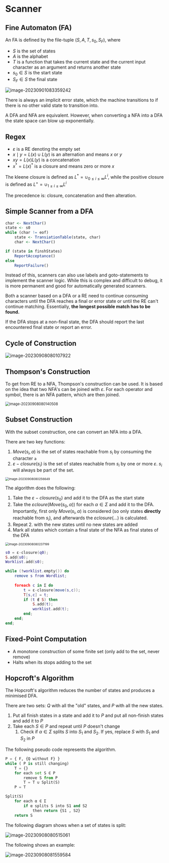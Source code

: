 # Scanner

## Fine Automaton (FA)

An FA is defined by the file-tuple $(S, A, T, s_0, S_F)$, where

* $S$ is the set of states
* $A$ is the alphabet
* $T$ is a function that takes the current state and the current input character as an argument and returns another state 
* $s_0\in S$ is the start state
* $S_F \in S$ the final state

![image-20230901083359242](./res/2_Scanner/image-20230901083359242.png)

There is always an implicit error state, which the machine transitions to if there is no other valid state to transition into.

A DFA and NFA are equivalent. However, when converting a NFA into a DFA the state space can blow up exponentially.

## Regex

* $\varepsilon$ is a RE denoting the empty set
* $x \mid y = L(x) \cup L(y)$ is an alternation and means $x$ or $y$
* $xy = L(x)L(y)$ is a concatenation
* $x^*=L(x)^*$ is a closure and means zero or more $x$ 

The kleene closure is defined as $L^* = \cup_{0\le i \le \infty}L^i$, while the positive closure is defined as $L^+ = \cup_{1\le i \le \infty}L^i$

The precedence is: closure, concatenation and then alteration.

## Simple Scanner from a DFA

```R
char <- NextChar()
state <- s0
while (char != eof)
    state <- TransiationTable(state, char)
	char <- NextChar()

if (state in finshStates)
    ReportAcceptance()
else
    ReportFailure()
```

Instead of this, scanners can also use labels and goto-statements to implement the scanner logic. While this is complex and difficult to debug, it is more permanent and good for automatically generated scanners.

Both a scanner based on a DFA or a RE  need to continue consuming characters until the DFA reaches a final or error state or until the RE can't continue matching. Essentially, **the longest possible match has to be found.**

If the DFA stops at a non-final state, the DFA should report the last encountered final state or report an error.

## Cycle of  Construction

![image-20230908080107922](./res/2_Scanner/image-20230908080107922.png)

## Thompson's Construction

To get from RE to a NFA, Thompson's construction can be used. It is based on the idea that two NFA's can be joined with $\varepsilon$. For each operator and symbol, there is an NFA pattern, which are then joined.

<img src="./res/2_Scanner/image-20230908080140508.png" alt="image-20230908080140508" style="zoom:80%;" />

## Subset Construction

With the subset construction, one can convert an NFA into a DFA.

There are two key functions:

1. $Move(s_i, a)$ is the set of states reachable from $s_i$ by consuming the character `a`
2. $\varepsilon-closure(s_i)$ is the set of states reachable from $s_i$ by one or more $\varepsilon$. $s_i$ will always be part of the set.

<img src="./res/2_Scanner/image-20230908080256649.png" alt="image-20230908080256649" style="zoom:67%;" />

The algorithm does the following:

1. Take the $\varepsilon-closure(s_0)$ and add it to the DFA as the start state
2. Take the $\varepsilon cloure(Move(s_0, \alpha))$ for each $\alpha \in \Sigma$ and add it to the DFA.
   Importantly, first only $Move(s_i, \alpha)$ is considered (so only states **directly** reachable from $s_i$), and afterwards the $\varepsilon closure(...)$ is calculated.
3. Repeat 2. with the new states until no new states are added
4. Mark all states which contain a final state of the NFA as final states of the DFA

<img src="./res/2_Scanner/image-20230908080237199.png" alt="image-20230908080237199" style="zoom:67%;" />

```lua
s0 = ε-closure(q0);
S.add(s0);
Worklist.add(s0);

while (!worklist.empty()) do
    remove s from Wordlist;
    
    foreach c in Σ do
        t = ε-closure(move(s,c));
        T[s,c] = t;
        if (t ∉ S) then
            S.add(t);
            worklist.add(t);
        end;
    end;
end;
```

## Fixed-Point Computation

* A monotone construction of some finite set (only add to the set, never remove)
* Halts when its stops adding to the set

## Hopcroft's Algorithm

The Hopcroft's algorithm reduces the number of states and produces a minimised DFA.

There are two sets: $Q$ with all the "old" states, and $P$ with all the new states.

1. Put all finish states in a state and add it to $P$ and put all non-finish states and add it to $P$
2. Take each $S \in P$ and repeat until $P$ doesn't change
   1. Check if $\alpha \in \Sigma$ splits $S$ into $S_1$ and $S_2$. If yes, replace $S$ with $S_1$ and $S_2$ in $P$

The  following pseudo code represents the algorithm.

```python
P = { F, {Q without F} }
while ( P is still changing)
    T = {}
    for each set S ∈ P
        remove S from P
        T = T ∪ Split(S)
    P = T

Split(S)
    for each α ∈ Σ
        if α splits S into S1 and S2
        	then return {S1 , S2}
    return S
```

The following diagram shows when a set of states is split:

![image-20230908080515061](./res/2_Scanner/image-20230908080515061.png)

The following shows an example:

![image-20230908081559584](./res/2_Scanner/image-20230908081559584.png)